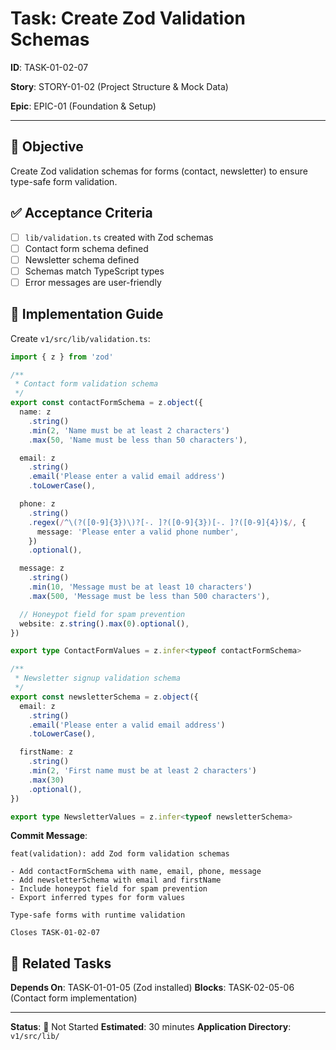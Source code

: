 # Task: Create Zod Validation Schemas

**ID**: TASK-01-02-07

**Story**: STORY-01-02 (Project Structure & Mock Data)

**Epic**: EPIC-01 (Foundation & Setup)

---

## 🎯 Objective

Create Zod validation schemas for forms (contact, newsletter) to ensure type-safe form validation.

## ✅ Acceptance Criteria

- [ ] `lib/validation.ts` created with Zod schemas
- [ ] Contact form schema defined
- [ ] Newsletter schema defined
- [ ] Schemas match TypeScript types
- [ ] Error messages are user-friendly

## 🔧 Implementation Guide

Create `v1/src/lib/validation.ts`:

```typescript
import { z } from 'zod'

/**
 * Contact form validation schema
 */
export const contactFormSchema = z.object({
  name: z
    .string()
    .min(2, 'Name must be at least 2 characters')
    .max(50, 'Name must be less than 50 characters'),

  email: z
    .string()
    .email('Please enter a valid email address')
    .toLowerCase(),

  phone: z
    .string()
    .regex(/^\(?([0-9]{3})\)?[-. ]?([0-9]{3})[-. ]?([0-9]{4})$/, {
      message: 'Please enter a valid phone number',
    })
    .optional(),

  message: z
    .string()
    .min(10, 'Message must be at least 10 characters')
    .max(500, 'Message must be less than 500 characters'),

  // Honeypot field for spam prevention
  website: z.string().max(0).optional(),
})

export type ContactFormValues = z.infer<typeof contactFormSchema>

/**
 * Newsletter signup validation schema
 */
export const newsletterSchema = z.object({
  email: z
    .string()
    .email('Please enter a valid email address')
    .toLowerCase(),

  firstName: z
    .string()
    .min(2, 'First name must be at least 2 characters')
    .max(30)
    .optional(),
})

export type NewsletterValues = z.infer<typeof newsletterSchema>
```

**Commit Message**:
```
feat(validation): add Zod form validation schemas

- Add contactFormSchema with name, email, phone, message
- Add newsletterSchema with email and firstName
- Include honeypot field for spam prevention
- Export inferred types for form values

Type-safe forms with runtime validation

Closes TASK-01-02-07
```

## 🔗 Related Tasks

**Depends On**: TASK-01-01-05 (Zod installed)
**Blocks**: TASK-02-05-06 (Contact form implementation)

---

**Status**: 🔵 Not Started
**Estimated**: 30 minutes
**Application Directory**: `v1/src/lib/`

